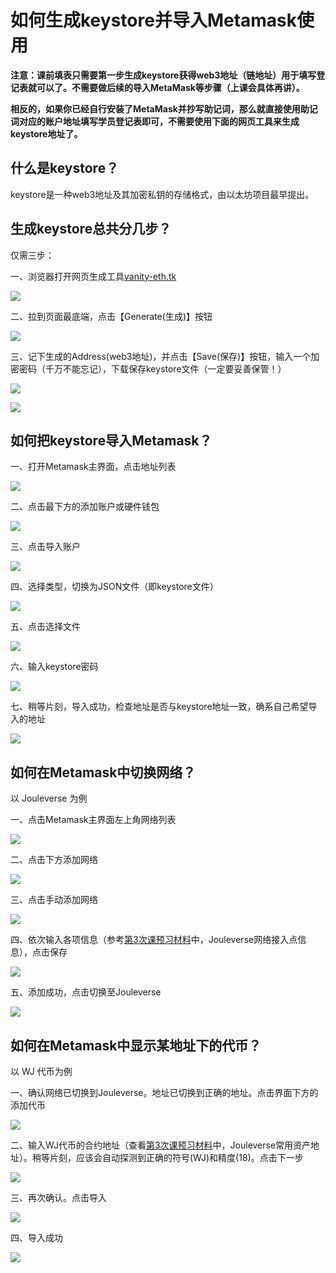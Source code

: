 # 如何生成keystore并导入Metamask使用

<b>注意：课前填表只需要第一步生成keystore获得web3地址（链地址）用于填写登记表就可以了。不需要做后续的导入MetaMask等步骤（上课会具体再讲）。</b>

<b>相反的，如果你已经自行安装了MetaMask并抄写助记词，那么就直接使用助记词对应的账户地址填写学员登记表即可，不需要使用下面的网页工具来生成keystore地址了。</b>

## 什么是keystore？

keystore是一种web3地址及其加密私钥的存储格式，由以太坊项目最早提出。

## 生成keystore总共分几步？

仅需三步：

一、浏览器打开网页生成工具[vanity-eth.tk](https://vanity-eth.tk/)

![](gen-01.png)

二、拉到页面最底端，点击【Generate(生成)】按钮

![](gen-02.png)

三、记下生成的Address(web3地址)，并点击【Save(保存)】按钮，输入一个加密密码（千万不能忘记），下载保存keystore文件（一定要妥善保管！）

![](gen-03.png)

![](gen-04.png)

## 如何把keystore导入Metamask？

一、打开Metamask主界面，点击地址列表

![](import-01.png)

二、点击最下方的添加账户或硬件钱包

![](import-02.png)

三、点击导入账户

![](import-03.png)

四、选择类型，切换为JSON文件（即keystore文件）

![](import-04.png)

五、点击选择文件

![](import-05.png)

六、输入keystore密码

![](import-06.png)

七、稍等片刻，导入成功，检查地址是否与keystore地址一致，确系自己希望导入的地址

![](import-07.png)

## 如何在Metamask中切换网络？

以 Jouleverse 为例

一、点击Metamask主界面左上角网络列表

![](addnet-01.png)

二、点击下方添加网络

![](addnet-02.png)

三、点击手动添加网络

![](addnet-03.png)

四、依次输入各项信息（参考[第3次课预习材料](../course3/course3-prep.md)中，Jouleverse网络接入点信息），点击保存

![](addnet-04.png)

五、添加成功，点击切换至Jouleverse

![](addnet-05.png)

## 如何在Metamask中显示某地址下的代币？

以 WJ 代币为例

一、确认网络已切换到Jouleverse。地址已切换到正确的地址。点击界面下方的添加代币

![](addwj-01.png)

二、输入WJ代币的合约地址（查看[第3次课预习材料](../course3/course3-prep.md)中，Jouleverse常用资产地址）。稍等片刻，应该会自动探测到正确的符号(WJ)和精度(18)。点击下一步

![](addwj-02.png)

三、再次确认。点击导入

![](addwj-03.png)

四、导入成功

![](addwj-04.png)

